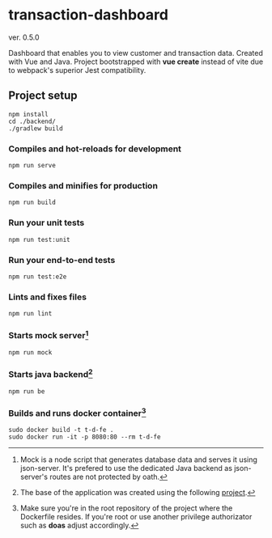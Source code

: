 # transaction-dashboard
ver. 0.5.0

Dashboard that enables you to view customer and transaction data.
Created with Vue and Java.
Project bootstrapped with **vue create** instead of vite due to webpack's superior Jest compatibility.

## Project setup
```
npm install
cd ./backend/
./gradlew build
```

### Compiles and hot-reloads for development
```
npm run serve
```

### Compiles and minifies for production
```
npm run build
```

### Run your unit tests
```
npm run test:unit
```

### Run your end-to-end tests
```
npm run test:e2e
```

### Lints and fixes files
```
npm run lint
```

### Starts mock server[^1]
```
npm run mock
```

### Starts java backend[^2]
```
npm run be
```

### Builds and runs docker container[^3]
```
sudo docker build -t t-d-fe .
sudo docker run -it -p 8080:80 --rm t-d-fe
```

[^1]: Mock is a node script that generates database data and serves it using json-server.
  It's prefered to use the dedicated Java backend as json-server's routes are not protected by oath.
[^2]: The base of the application was created using the following [project](https://github.com/auth0-developer-hub/api_spring_java_hello-world/).
[^3]: Make sure you're in the root repository of the project where the Dockerfile resides. 
  If you're root or use another privilege authorizator such as **doas** adjust accordingly.
